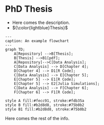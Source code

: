 # PhD Thesis


- Here comes the description.
- ${\color{lightblue}Thesis}$
```mermaid
---
caption: An example flowchart
---
graph TD;
    A[Repository] -->B[Thesis];
    B[Thesis] -->B1[pdf];
    A[Repository]-->C[Data Analysis];
    C[Data Analysis] --> D[Chapter 4];
    D[Chapter 4] --> D1[R Code];
    C[Data Analysis] --> E[Chapter 5];
    E[Chapter 5] --> E1[R Code];
    E[Chapter 5] --> E2[Julia Simulations];
    C[Data Analysis] --> F[Chapter 6];
    F[Chapter 6] --> F1[R Code];

style A fill:#fecc91, stroke:#fdb35a 
style B fill:#b2d8d8, stroke:#75b0b2
style B1 fill:#b2d8d8, stroke:#75b0b2
```
Here comes the rest of the info.
